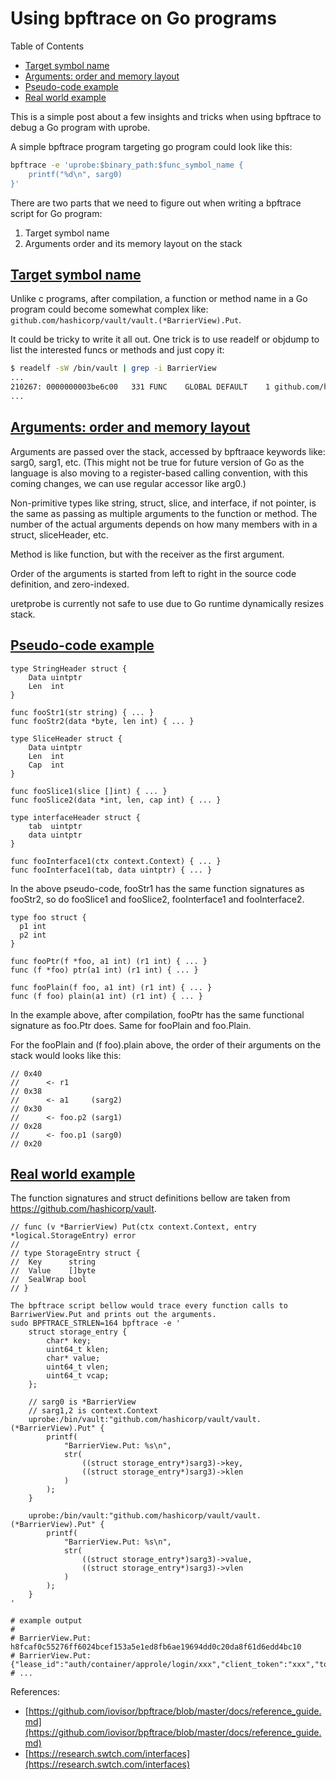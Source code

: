 # Using bpftrace on Go programs

Table of Contents

* [Target symbol name](target-symbol-name)
* [Arguments: order and memory layout](arguments-order-and-memory-layout)
* [Pseudo-code example](pseudo-code-example)
* [Real world example](real-world-example)

This is a simple post about a few insights and tricks when using bpftrace to debug a Go program with uprobe.

A simple bpftrace program targeting go program could look like this:

```bash
bpftrace -e 'uprobe:$binary_path:$func_symbol_name {
    printf("%d\n", sarg0)
}'
```

There are two parts that we need to figure out when writing a bpftrace script for Go program:

1. Target symbol name
2. Arguments order and its memory layout on the stack

## [Target symbol name](target-symbol-name)

Unlike c programs, after compilation, a function or method name in a Go program could become somewhat complex like: `github.com/hashicorp/vault/vault.(*BarrierView).Put`.

It could be tricky to write it all out. One trick is to use readelf or objdump to list the interested funcs or methods and just copy it:

```bash
$ readelf -sW /bin/vault | grep -i BarrierView
...
210267: 0000000003be6c00   331 FUNC    GLOBAL DEFAULT    1 github.com/hashicorp/vault/vault.(*BarrierView).Put
...
```

## [Arguments: order and memory layout](arguments-order-and-memory-layout)

Arguments are passed over the stack, accessed by bpftraace keywords like: sarg0, sarg1, etc. (This might not be true for future version of Go as the language is also moving to a register-based calling convention, with this coming changes, we can use regular accessor like arg0.)

Non-primitive types like string, struct, slice, and interface, if not pointer, is the same as passing as multiple arguments to the function or method. The number of the actual arguments depends on how many members with in a struct, sliceHeader, etc.

Method is like function, but with the receiver as the first argument.

Order of the arguments is started from left to right in the source code definition, and zero-indexed.

uretprobe is currently not safe to use due to Go runtime dynamically resizes stack.

## [Pseudo-code example](pseudo-code-example)

```
type StringHeader struct {
    Data uintptr
    Len  int
}

func fooStr1(str string) { ... }
func fooStr2(data *byte, len int) { ... }

type SliceHeader struct {
    Data uintptr
    Len  int
    Cap  int
}

func fooSlice1(slice []int) { ... }
func fooSlice2(data *int, len, cap int) { ... }

type interfaceHeader struct {
    tab  uintptr
    data uintptr
}

func fooInterface1(ctx context.Context) { ... }
func fooInterface1(tab, data uintptr) { ... }
```

In the above pseudo-code, fooStr1 has the same function signatures as fooStr2, so do fooSlice1 and fooSlice2, fooInterface1 and fooInterface2.

```
type foo struct {
  p1 int
  p2 int
}

func fooPtr(f *foo, a1 int) (r1 int) { ... }
func (f *foo) ptr(a1 int) (r1 int) { ... }

func fooPlain(f foo, a1 int) (r1 int) { ... }
func (f foo) plain(a1 int) (r1 int) { ... }
```

In the example above, after compilation, fooPtr has the same functional signature as foo.Ptr does. Same for fooPlain and foo.Plain.

For the fooPlain and (f foo).plain above, the order of their arguments on the stack would looks like this:

```
// 0x40
//      <- r1
// 0x38
//      <- a1     (sarg2)
// 0x30
//      <- foo.p2 (sarg1)
// 0x28
//      <- foo.p1 (sarg0)
// 0x20
```

## [Real world example](real-world-example)

The function signatures and struct definitions bellow are taken from https://github.com/hashicorp/vault.

```
// func (v *BarrierView) Put(ctx context.Context, entry *logical.StorageEntry) error
//
// type StorageEntry struct {
//	Key      string
//	Value    []byte
//	SealWrap bool
// }

The bpftrace script bellow would trace every function calls to BarriwerView.Put and prints out the arguments.
sudo BPFTRACE_STRLEN=164 bpftrace -e '
    struct storage_entry {
        char* key;
        uint64_t klen;
        char* value;
        uint64_t vlen;
        uint64_t vcap;
    };

    // sarg0 is *BarrierView
    // sarg1,2 is context.Context
    uprobe:/bin/vault:"github.com/hashicorp/vault/vault.(*BarrierView).Put" {
        printf(
            "BarrierView.Put: %s\n",
            str(
                ((struct storage_entry*)sarg3)->key,
                ((struct storage_entry*)sarg3)->klen
            )
        );
    }

    uprobe:/bin/vault:"github.com/hashicorp/vault/vault.(*BarrierView).Put" {
        printf(
            "BarrierView.Put: %s\n",
            str(
                ((struct storage_entry*)sarg3)->value,
                ((struct storage_entry*)sarg3)->vlen
            )
        );
    }
'

# example output
#
# BarrierView.Put: h8fcaf0c55276ff6024bcef153a5e1ed8fb6ae19694dd0c20da8f61d6edd4bc10
# BarrierView.Put: {"lease_id":"auth/container/approle/login/xxx","client_token":"xxx","token_typ
# ...
```

References:

* [https://github.com/iovisor/bpftrace/blob/master/docs/reference_guide.md](https://github.com/iovisor/bpftrace/blob/master/docs/reference_guide.md)
* [https://research.swtch.com/interfaces](https://research.swtch.com/interfaces)
